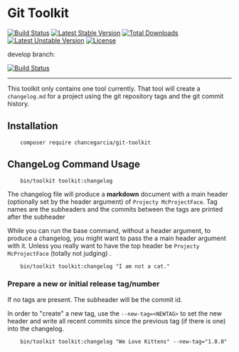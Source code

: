# Git Toolkit

[![Build Status](https://travis-ci.com/chancegarcia/git-toolkit.svg?branch=main)](https://travis-ci.com/chancegarcia/git-toolkit) [![Latest Stable Version](https://poser.pugx.org/chancegarcia/git-toolkit/v)](//packagist.org/packages/chancegarcia/git-toolkit) [![Total Downloads](https://poser.pugx.org/chancegarcia/git-toolkit/downloads)](//packagist.org/packages/chancegarcia/git-toolkit) [![Latest Unstable Version](https://poser.pugx.org/chancegarcia/git-toolkit/v/unstable)](//packagist.org/packages/chancegarcia/git-toolkit) [![License](https://poser.pugx.org/chancegarcia/git-toolkit/license)](//packagist.org/packages/chancegarcia/git-toolkit)

develop branch:

[![Build Status](https://travis-ci.com/chancegarcia/git-toolkit.svg?branch=develop)](https://travis-ci.com/chancegarcia/git-toolkit)

---

This toolkit only contains one tool currently. That tool will create a `changelog.md` for a project using the git
repository tags and the git commit history.

## Installation

        composer require chancegarcia/git-toolkit

## ChangeLog Command Usage

        bin/toolkit toolkit:changelog

The changelog file will produce a **markdown** document with a main header (optionally set by the header argument)
of `Projecty McProjectFace`. Tag names are the subheaders and the commits between the tags are printed after the
subheader

While you can run the base command, without a header argument, to produce a changelog, you might want to pass the a main
header argument with it. Unless you really want to have the top header be `Projecty McProjectFace` (totally not judging)
.

        bin/toolkit toolkit:changelog "I am not a cat."

### Prepare a new or initial release tag/number

If no tags are present. The subheader will be the commit id.

In order to "create" a new tag, use the `--new-tag=<NEWTAG>` to set the new header and write all recent commits since
the previous tag (if there is one) into the changelog.

        bin/toolkit toolkit:changelog "We Love Kittens" --new-tag="1.0.0"

